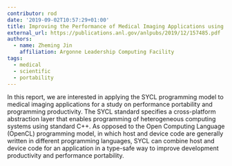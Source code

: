 ```yaml
---
contributor: rod
date: '2019-09-02T10:57:29+01:00'
title: Improving the Performance of Medical Imaging Applications using SYCL
external_url: https://publications.anl.gov/anlpubs/2019/12/157485.pdf
authors:
  - name: Zheming Jin
    affiliation: Argonne Leadership Computing Facility
tags:
  - medical
  - scientific
  - portability
---
```


In this report, we are interested in applying the SYCL programming model to medical imaging applications for a study on
performance portability and programming productivity. The SYCL standard specifies a cross-platform abstraction layer
that enables programming of heterogeneous computing systems using standard C++. As opposed to the Open Computing
Language (OpenCL) programming model, in which host and device code are generally written in different programming
languages, SYCL can combine host and device code for an application in a type-safe way to improve development
productivity and performance portability.
